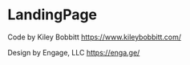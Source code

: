 # LandingPage

Code by Kiley Bobbitt
https://www.kileybobbitt.com/

Design by Engage, LLC
https://enga.ge/
